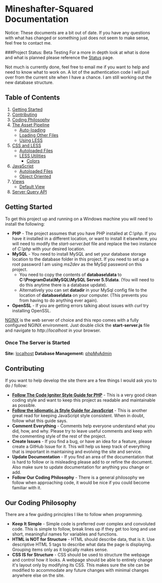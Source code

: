 Mineshafter-Squared Documentation
=================================

Notice: These documents are a bit out of date.  If you have any questions with what has changed or something just does not seem to make sense, feel free to contact me.

###Project Status: Beta Testing
For a more in depth look at what is done and what is planned please reference the [Status](Mineshafter-Squared-Web/blob/master/docs/Status.md) page.

Not much is currently done, feel free to email me if you want to help and need to know what to work on.  A lot of the authentication code I will pull
over from the current site when I have a chance.  I am still working out the new database structure.

Table of Contents
------------------
1.  [Getting Started](#getting-started)
2.  [Contributing](#contributing)
3.  [Coding Philosophy](#our-coding-philosophy)
4.  [The Asset Pipeline](Mineshafter-Squared-Web/blob/master/docs/Assets.md)
    *   [Auto-loading](Mineshafter-Squared-Web/blob/master/docs/Assets.md#what-is-auto-loaded)
    *   [Loading Other Files](Mineshafter-Squared-Web/blob/master/docs/Assets.md#how-to-load-other-files)
    *   [Using LESS](Mineshafter-Squared-Web/blob/master/docs/Assets.md#you-can-use-less)
5.  [CSS and LESS](Mineshafter-Squared-Web/blob/master/docs/CSS.md)
    *   [Autoloaded Files](Mineshafter-Squared-Web/blob/master/docs/CSS.md#auto-loaded-files)
    *   [LESS Utilities](Mineshafter-Squared-Web/blob/master/docs/CSS.md#specific-less-utilities)
        *   [Colors](Mineshafter-Squared-Web/blob/master/docs/CSS.md#colors-colorsless)
6.  [JavaScript](Mineshafter-Squared-Web/blob/master/docs/JavaScript.md)
    *   [Autoloaded Files](Mineshafter-Squared-Web/blob/master/docs/JavaScript.md#auto-loaded-files)
    *   [Object Oriented](Mineshafter-Squared-Web/blob/master/docs/JavaScript.md#object-oriented-javascript)
6.  [Views](Mineshafter-Squared-Web/blob/master/docs/Views.md)
    *   [Default View](Mineshafter-Squared-Web/blob/master/docs/Views.md#default-view)
7.  [Server Query API](Mineshafter-Squared-Web/blob/master/docs/developers/ServerQueryAPI.md)

Getting Started
---------------
To get this project up and running on a Windows machine you will need to install the following:
*   __PHP__ - The project assumes that you have PHP installed at _C:\php_. If you have it installed in a different location, or want to install it elsewhere, you will need to modify the _start-server.bat_ file and replace the two instance of _C:\php_ with your desired location.
*   __MySQL__ - You need to install MySQL and set your database storage location to the database folder in this project.  If you need to set up a root password I am using _ms2dev_ as the MySql password on this project.
    *   You need to copy the contents of **database\data** to **C:\ProgramData\MySQL\MySQL Server 5.5\data**. (You will need to do this anytime there is a database update).
    *   Alternatively you can set **datadir** in your MySql config file to the location of **database\data** on your computer. (This prevents you from having to do anything ever again).
*   __OpenSSL__ - If you are getting errors talking about issues with _curl_ try installing OpenSSL.

[NGINX](http://www.nginx.org/) is the web server of choice and this repo comes with a fully configured NGINX environment. Just double click the **start-server.js** file and navigate to _http://localhost_ in your browser.

### Once The Server is Started
 **Site:** [localhost](http://localhost)
 **Database Management:** [phpMyAdmin](http://localhost:8080)

Contributing
------------
If you want to help develop the site there are a few things I would ask you to do / follow:
*   __[Follow The Code Igniter Style Guide for PHP](http://ellislab.com/codeigniter/user-guide/general/styleguide.html)__ - This is a very good clean coding style and want to keep this project as readable and maintainable as possible.
*   __[Follow the idiomatic.js Style Guide for JavaScript](https://github.com/rwldrn/idiomatic.js)__ - This is another great read for keeping JavaScript style consistent.  When in doubt, follow what this guide says.
*   __Comment Everything__ - Comments help everyone understand what you did, how, and why.  Please try to leave useful comments and keep with the commenting style of the rest of the project.
*   __Create Issues__ - If you find a bug, or have an idea for a feature, please create a GitHub Issue for it.  This will help us keep track of everything that is important in maintaining and evolving the site and service.
*   __Update Documentation__ - If you find an area of the documentation that is hard to follow or is misleading please add to or refine the document.  Also make sure to update documentation for anything you change or add.
*   __Follow Our Coding Philosophy__ - There is a general philosophy we follow when approaching code, it would be nice if you could become familiar with it.

Our Coding Philosophy
---------------------
There are a few guiding principles I like to follow when programming.
*   __Keep It Simple__ - Simple code is preferred over complex and convoluted code.  This is simple to follow, break lines up if they get too long and use short, meaningful names for variables and functions.
*   __HTML is NOT for Structure__ - HTML should describe data, that is it.  Use descriptive HTML 5 tags to describe what data the page is displaying.  Grouping items only as it logically makes sense.
*   __CSS IS for Structure__ - CSS should be used to structure the webpage and control how it looks.  A webpage should be able to entirely change it's layout only by modifying its CSS.  This makes sure the site can be modified to accommodate any future changes with minimal changes anywhere else on the site.